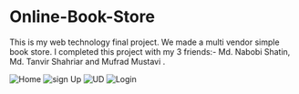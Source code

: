 # Online-Book-Store
This is my web technology final project. We made a multi vendor simple book store. I completed this project with my 3 friends:- Md. Nabobi Shatin, Md. Tanvir Shahriar and Mufrad Mustavi . 


![Home](https://user-images.githubusercontent.com/62588064/123422357-e9b04a00-d5df-11eb-9853-444b036782d9.PNG)
![sign Up](https://user-images.githubusercontent.com/62588064/123422397-f5037580-d5df-11eb-8304-8541855a1d97.PNG)
![UD](https://user-images.githubusercontent.com/62588064/123422399-f765cf80-d5df-11eb-9be2-730b1d1fcd57.PNG)
![Login](https://user-images.githubusercontent.com/62588064/123422404-f896fc80-d5df-11eb-805e-c9e6d6356d03.PNG)
